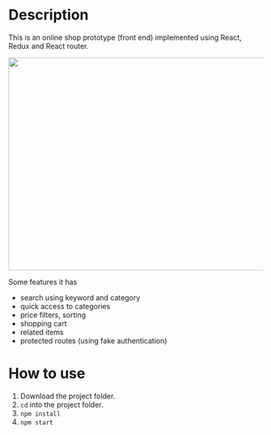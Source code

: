 # Description

This is an online shop prototype (front end) implemented using React, Redux and React router.

<img src="https://raw.githubusercontent.com/giorgi-m/online-shop/master/src/Images/scrn.gif" width="820" height="420">
 

Some features it has
- search using keyword and category
- quick access to categories
- price filters, sorting
- shopping cart
- related items
- protected routes (using fake authentication)

# How to use

1. Download the project folder.
2. ```cd``` into the project folder.
3. ```npm install```
4. ```npm start```

